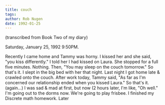 ```yaml
---
title: couch
tags: 
author: Rob Nugen
date: 1992-01-25
---
```


<p class=note>(transcribed from Book Two of my diary)</p>

<p class=date>Saturday, January 25, 1992 9:50PM.</p>

<p>Recently I came home and Tammy was horny.  I kissed her and she
said, "you kiss differently." I told her I had kissed on Laura.  She
stopped for a full five minutes.  Nothing.  Then, "You may sleep on
the couch tomorrow."  So that's it.  I slept in the big bed with her
that night.  Last night I got home late & crawled onto the couch.
After work today, Tammy said, "As far as I'm concerned our
relationship ended when you kissed Laura."  So that's it. (again...) I
was sad & mad at first, but now (2 hours later, I'm like, "Oh well."
I'm going out to the dorms now.  We're going to play frisbee.  I
finished my Discrete math homework. Later
